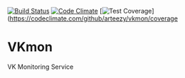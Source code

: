 [![Build Status](https://travis-ci.org/arteezy/vkmon.svg?branch=master)](https://travis-ci.org/arteezy/vkmon)
[![Code Climate](https://codeclimate.com/github/arteezy/vkmon/badges/gpa.svg)](https://codeclimate.com/github/arteezy/vkmon)
[![Test Coverage](https://codeclimate.com/github/arteezy/vkmon/badges/coverage.svg)](https://codeclimate.com/github/arteezy/vkmon/coverage

# VKmon

VK Monitoring Service
